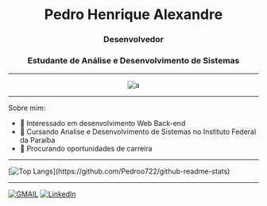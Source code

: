 <div align="center">

# Pedro Henrique Alexandre

</div>

<div align="center">

### Desenvolvedor

</div>

<div align="center">

### Estudante de Análise e Desenvolvimento de Sistemas

</div>


---

<div align="center">
  
![a](https://cdn.dribbble.com/users/1292677/screenshots/6139167/avento.gif)
  
</div>

---

Sobre mim:
- 👋 Interessado em desenvolvimento Web Back-end
- 🌱 Cursando Analise e Desenvolvimento de Sistemas no Instituto Federal da Paraíba
- 💞️ Procurando oportunidades de carreira

---

[![Top Langs](https://github-readme-stats.vercel.app/api/top-langs/?username=Pedroo722&theme=dark&_color=0D1117&title_color=13a95e&text_color=FFD700&hide_)](https://github.com/Pedroo722/github-readme-stats)

---


[![GMAIL](https://camo.githubusercontent.com/927d6b3961fa048ff7303daf291cb5869dfa25018997cf8c1373c2f6a85b1458/68747470733a2f2f696d672e736869656c64732e696f2f62616467652f2d476d61696c2d2532333333333f7374796c653d666f722d7468652d6261646765266c6f676f3d676d61696c266c6f676f436f6c6f723d7768697465)](mailto:pedrohenriquealexandre7@gmail.com) <!-- Replace 'https://www.example.com' with your Gmail link -->
[![Linkedln](https://camo.githubusercontent.com/878bef79905da2670eacf334d96fc8f6474ea69bf8380d5b1f4913a587d441c1/68747470733a2f2f696d672e736869656c64732e696f2f62616467652f2d4c696e6b6564496e2d2532333030373742353f7374796c653d666f722d7468652d6261646765266c6f676f3d6c696e6b6564696e266c6f676f436f6c6f723d626c61636b)](https://linkedin.com/in/pedro-henrique-alexandre-744894274/) <!-- Replace 'https://www.example.com' with your LinkedIn link -->
<!---
Pedroo722/Pedroo722 is a ✨ special ✨ repository because its `README.md` (this file) appears on your GitHub profile.
You can click the Preview link to take a look at your changes.
--->
